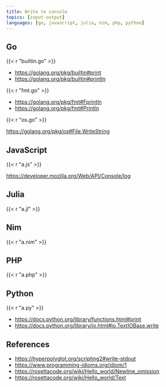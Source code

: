 ```yaml
---
title: Write to console
topics: [input-output]
languages: [go, javascript, julia, nim, php, python]
---
```


## Go

{{< r "builtin.go" >}}

- <https://golang.org/pkg/builtin#print>
- <https://golang.org/pkg/builtin#println>

{{< r "fmt.go" >}}

- <https://golang.org/pkg/fmt#Fprintln>
- <https://golang.org/pkg/fmt#Println>

{{< r "os.go" >}}

<https://golang.org/pkg/os#File.WriteString>

## JavaScript

{{< r "a.js" >}}

<https://developer.mozilla.org/Web/API/Console/log>

## Julia

{{< r "a.jl" >}}

## Nim

{{< r "a.nim" >}}

## PHP

{{< r "a.php" >}}

## Python

{{< r "a.py" >}}

- <https://docs.python.org/library/functions.html#print>
- <https://docs.python.org/library/io.html#io.TextIOBase.write>

## References

- <https://hyperpolyglot.org/scripting2#write-stdout>
- <https://www.programming-idioms.org/idiom/1>
- <https://rosettacode.org/wiki/Hello_world/Newline_omission>
- <https://rosettacode.org/wiki/Hello_world/Text>
